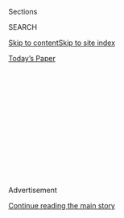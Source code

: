 <div id="app">

<div>

<div>

<div>

<div class="NYTAppHideMasthead css-1q2w90k e1suatyy0">

<div class="section css-ui9rw0 e1suatyy2">

<div class="css-eph4ug er09x8g0">

<div class="css-6n7j50">

</div>

<span class="css-1dv1kvn">Sections</span>

<div class="css-10488qs">

<span class="css-1dv1kvn">SEARCH</span>

</div>

[Skip to content](#site-content)[Skip to site
index](#site-index)

</div>

<div class="css-10698na e1huz5gh0">

</div>

</div>

<div id="masthead-bar-one" class="section hasLinks css-15hmgas e1csuq9d3">

<div class="css-uqyvli e1csuq9d0">

</div>

<div class="css-1uqjmks e1csuq9d1">

</div>

<div class="css-9e9ivx">

[](https://myaccount.nytimes3xbfgragh.onion/auth/login?response_type=cookie&client_id=vi)

</div>

<div class="css-1bvtpon e1csuq9d2">

[Today’s
Paper](https://www.nytimes3xbfgragh.onion/section/todayspaper)

</div>

</div>

</div>

</div>

<div data-aria-hidden="false">

<div id="site-content" data-role="main">

<div>

<div class="css-1aor85t" style="opacity:0.000000001;z-index:-1;visibility:hidden">

<div class="css-1hqnpie">

<div class="css-epjblv">

<span class="css-100wwgy">Eight Great Things to See at the London Design
Festival</span>

</div>

<div class="css-k008qs">

<div class="css-o5pzib">

<span class="css-18z7m18"></span>

<div>

</div>

</div>

<span class="css-1n6z4y">https://nyti.ms/2V0ynca</span>

<div class="css-1705lsu">

<div class="css-4xjgmj">

<div class="css-4skfbu" data-role="toolbar" data-aria-label="Social Media Share buttons, Save button, and Comments Panel with current comment count" data-testid="share-tools">

  - 
  - 
  - 
  - 
    
    <div class="css-6n7j50">
    
    </div>

  - 

</div>

</div>

</div>

</div>

</div>

</div>

<div class="css-13pd83m">

</div>

<div id="top-wrapper" class="css-1sy8kpn">

<div id="top-slug" class="css-l9onyx">

Advertisement

</div>

[Continue reading the main
story](#after-top)

<div class="ad top-wrapper" style="text-align:center;height:100%;display:block;min-height:250px">

<div id="top" class="place-ad" data-position="top" data-size-key="top">

</div>

</div>

<div id="after-top">

</div>

</div>

<div>

<div id="sponsor-wrapper" class="css-1hyfx7x">

<div id="sponsor-slug" class="css-19vbshk">

Supported by

</div>

[Continue reading the main
story](#after-sponsor)

<div id="sponsor" class="ad sponsor-wrapper" style="text-align:center;height:100%;display:block">

</div>

<div id="after-sponsor">

</div>

</div>

<div class="css-186x18t">

</div>

<div class="css-1vkm6nb ehdk2mb0">

# Eight Great Things to See at the London Design Festival

</div>

A labyrinth in front of Westminster Cathedral, a Kengo Kuma bamboo
structure outside the V\&A, and much more.

<div class="css-18e8msd">

<div class="css-vp77d3 epjyd6m0">

<div class="css-1baulvz">

By [<span class="css-1baulvz last-byline" itemprop="name">Aimee
Farrell</span>](https://www.nytimes3xbfgragh.onion/by/aimee-farrell)

</div>

</div>

  - 
    
    <div class="css-nv7ky2 e16638kd2">
    
    Published Sept. 18, 2019Updated Sept. 25,
    2019
    
    </div>

  - 
    
    <div class="css-4xjgmj">
    
    <div class="css-pvvomx" data-role="toolbar" data-aria-label="Social Media Share buttons, Save button, and Comments Panel with current comment count" data-testid="share-tools">
    
      - 
      - 
      - 
      - 
        
        <div class="css-6n7j50">
        
        </div>
    
      - 
    
    </div>
    
    </div>

</div>

</div>

<div class="section meteredContent css-1r7ky0e" name="articleBody" itemprop="articleBody">

<div class="css-1fanzo5 StoryBodyCompanionColumn">

<div class="css-53u6y8">

The [London Design Festival](https://www.londondesignfestival.com/), now
in its 17th edition, takes over 11 districts of the sprawling city with
more than 300 events, including trade shows, product releases, pop-up
exhibitions and installations. This year’s fair also features an
ambitious roster of special commissions and festival projects with a
strong international presence, exemplified by works like Martino
Gamper’s towering [disco-inspired
facade](https://www.londondesignfestival.com/event/disco-carbonara) in
the new King’s Cross District and Camille Walala’s jazzy postmodern
[street furniture in the West
End.](https://www.londondesignfestival.com/event/walala-lounge) Here are
standouts from the British capital’s eight-day celebration of design.

*\[*[*Sign up
here*](https://www.nytimes3xbfgragh.onion/newsletters/t-list?module=inline)
*for the T List newsletter, a weekly roundup of what T Magazine editors
are noticing and coveting now.\]*

</div>

</div>

<div class="css-79elbk" data-testid="photoviewer-wrapper">

<div class="css-z3e15g" data-testid="photoviewer-wrapper-hidden">

</div>

<div class="css-1a48zt4 ehw59r15" data-testid="photoviewer-children">

![<span class="css-1l9o2ey e13ogyst0" data-aria-hidden="true">Kengo
Kuma’s “Bamboo Ring: Weaving Into Lightness” (2019) at the Victoria &
Albert
Museum.</span><span class="css-1nlbvxy e1z0qqy90" itemprop="copyrightHolder"><span class="css-1ly73wi e1tej78p0">Credit...</span><span>Ed
Reeve</span></span>](https://static01.graylady3jvrrxbe.onion/images/2019/09/17/t-magazine/16tmag-londondesign-slide-WEUX/16tmag-londondesign-slide-WEUX-articleLarge.jpg?quality=75&auto=webp&disable=upscale)

</div>

</div>

<div class="css-1fanzo5 StoryBodyCompanionColumn">

<div class="css-53u6y8">

## “Bamboo Ring: Weaving Into Lightness” by Kengo Kuma

It feels fitting that Kengo Kuma’s “[Bamboo Ring: Weaving Into
Lightness](http://londondesignfestival.com/event/bamboo-zhu-ring-weaving-lightness)”
would be given pride of place inside the courtyard of the Victoria &
Albert Museum in London. Kuma, an architect based in Tokyo, designed the
institution’s first northern outpost, the V\&A Dundee, a powerful
pyramidical structure that sits on the River Tay. More than a decade in
the making, the Scottish site celebrates its first anniversary this
month. For the London Design Festival, Kuma imagined a similarly
striking sculpture in Japanese bamboo interwoven with carbon fiber — a
cross between a nest and a supersize Slinky.

</div>

</div>

<div class="css-1fanzo5 StoryBodyCompanionColumn">

<div class="css-53u6y8">

The piece taps into Kuma’s recollections of playing in the bamboo forest
behind his childhood home in Kanagawa, Japan. “It’s a very important
memory for me — the smell, the green color and the softness of the
forest floor,” says the designer, whose meditative bamboo spiral
levitates above the garden’s oval pool. Kuma’s hope is that this
carbon-strengthened woven technique can be applied to permanent
structures in the future — **** a naturalistic architectural vision that
draws closer with the completion of his timber lattice stadium for the
2020 Olympics in Tokyo. “Unlike steel, bamboo has a warmness and a
softness to it that people really crave,” he says. “Here, the light
bamboo structure is in complete harmony with the peaceful beauty of the
V\&A
gardens.”

</div>

</div>

<div class="css-79elbk" data-testid="photoviewer-wrapper">

<div class="css-z3e15g" data-testid="photoviewer-wrapper-hidden">

</div>

<div class="css-1a48zt4 ehw59r15" data-testid="photoviewer-children">

<div class="css-1xdhyk6 erfvjey0">

<span class="css-1ly73wi e1tej78p0">Image</span>

<div class="css-zjzyr8">

<div data-testid="lazyimage-container" style="height:257.77777777777777px">

</div>

</div>

</div>

<span class="css-1l9o2ey e13ogyst0" data-aria-hidden="true">Frith Kerr’s
installation at Fenton
House.</span><span class="css-1nlbvxy e1z0qqy90" itemprop="copyrightHolder"><span class="css-1ly73wi e1tej78p0">Credit...</span><span>Oskar
Proctor</span></span>

</div>

</div>

<div class="css-1fanzo5 StoryBodyCompanionColumn">

<div class="css-53u6y8">

## “Please Sit,” at Fenton House

The **** furniture and exhibition designer Gitta Gschwendtner makes her
curatorial debut at [Fenton
House](https://www.nationaltrust.org.uk/fenton-house-and-garden) with
the tellingly titled show “[Please
Sit](https://www.londondesignfestival.com/event/please-sit).”
Gschwendtner invited five designers to take the 17th-century merchant’s
house in Hampstead, North London, as their starting point and create
seating installations positioned throughout the National Trust property.
“The brief was to create an intervention that made visitors dwell longer
and to unlock some of the stories of the house,” she says. Inhabited
until 1952 by Lady Katherine Binning, a collector of ceramics, antique
furniture and needlepoint embroidery, it’s a decorative treasure trove
on an unusually intimate scale. Each installation taps into the
eccentricities of Lady Binning’s life: In the drawing room, Nina
Tolstrup of Studiomama created an abstract mahogany bench that echoes
the shapes of the house’s harpsichord collection, and Frith Kerr of
Studio Frith turned the bedroom into a haven of kitsch, casting her
ceramic poodle collection as shiny orange pillows strewn across the bed.
**** “The idea is to question taste,” Gschwendtner says. “They look like
pumpkins — but they’re crazy poodle-inspired puffballs.” Gschwendtner’s
own Jacob’s ladder-style chairs, which nod to Binning’s love of
needlework, can be found in the garden, which includes a 400-year-old
apple orchard.

</div>

</div>

<div class="css-a7yk8a e73j0it0">

<div class="css-1xdhyk6 erfvjey0">

<span class="css-1ly73wi e1tej78p0">Image</span>

<div class="css-zjzyr8">

<div data-testid="lazyimage-container" style="height:580px">

</div>

</div>

</div>

<span class="css-1l9o2ey e13ogyst0" data-aria-hidden="true">“Life
Labyrinth” (2019), by Anna Murray and Grace Winteringham of Patternity,
installed at Westminster Cathedral in
London.</span><span class="css-1nlbvxy e1z0qqy90" itemprop="copyrightHolder"><span class="css-1ly73wi e1tej78p0">Credit...</span><span>Andy
Stagg</span></span>

<div class="css-1xdhyk6 erfvjey0">

<span class="css-1ly73wi e1tej78p0">Image</span>

<div class="css-zjzyr8">

<div data-testid="lazyimage-container" style="height:580px">

</div>

</div>

</div>

<span class="css-1l9o2ey e13ogyst0" data-aria-hidden="true">An aerial
view of “Life
Labyrinth.”</span><span class="css-1nlbvxy e1z0qqy90" itemprop="copyrightHolder"><span class="css-1ly73wi e1tej78p0">Credit...</span><span>Andy
Stagg</span></span>

</div>

<div class="css-1fanzo5 StoryBodyCompanionColumn">

<div class="css-53u6y8">

## “Life Labyrinth,” at Westminster Cathedral

It’s been 10 years since Anna Murray and Grace Winteringham established
Patternity, a project-led design studio and online archive that
celebrates the all-encompassing power of pattern. The duo’s third major
London Design Festival commission, titled “[Life
Labyrinth](https://www.londondesignfestival.com/event/life-labyrinth),”
is a monumental monochrome maze outside Westminster Cathedral (not to be
confused with the rather grander Westminster Abbey down the street).
“It’s a celebration of the architecture of one of the most
underappreciated buildings in London,” Murray says of the installation’s
graphic stripes, which mirror the cathedral’s Byzantine-style décor.
Inspired by the long heritage of the labyrinth, a geometric symbol that
appears across religious denominations and throughout the natural world,
Murray and Winteringham believe that walking through the maze will
encourage self-reflection and insight — or just a moment to enjoy the
miniature garden at the center. “The spiraling formation is meant to be
meditative,” Murray says. “It definitely feels significant to be
creating a space for contemplation in Westminster, which is the
epicenter of political chaos at the
moment.”

</div>

</div>

<div class="css-79elbk" data-testid="photoviewer-wrapper">

<div class="css-z3e15g" data-testid="photoviewer-wrapper-hidden">

</div>

<div class="css-1a48zt4 ehw59r15" data-testid="photoviewer-children">

<div class="css-1xdhyk6 erfvjey0">

<span class="css-1ly73wi e1tej78p0">Image</span>

<div class="css-zjzyr8">

<div data-testid="lazyimage-container" style="height:257.77777777777777px">

</div>

</div>

</div>

<span class="css-1l9o2ey e13ogyst0" data-aria-hidden="true">Max Lamb’s
“Urushi Chair”
(2019).</span><span class="css-1nlbvxy e1z0qqy90" itemprop="copyrightHolder"><span class="css-1ly73wi e1tej78p0">Credit...</span><span>Courtesy
of Kate Anglestein for Gallery FUMI</span></span>

</div>

</div>

<div class="css-1fanzo5 StoryBodyCompanionColumn">

<div class="css-53u6y8">

## “Urushi Wajima,” at Gallery Fumi

The first time the London-based designer [Max Lamb](http://maxlamb.org/)
dabbled in *urushi* — a centuries-old Japanese lacquerware technique —
he was undiscerning of theintricacy of the process. “Just looking at
pictures in my studio in London, I couldn’t tell the difference between
a piece of plastic and a piece of lacquerware,” he admits. For a project
in 2010, Lamb presented a stool as part of a group show at the Japanese
Embassy in London that was designed in his studio then shipped to Japan
to undergo the urushi technique. Now, he returns to the craft with
“[Urushi
Wajima](https://www.londondesignfestival.com/event/urushi-wajima-max-lamb),”
a forensically executed, heartfelt showcase of the many skilled pairs of
hands — 23 to be precise — involved in the making of the cabinets,
stools, tables, benches and Wajima-nuri bowls of Lamb’s design. “It’s a
celebration of the city of Wajima and its community of craftspeople,” he
says of the show, which also spotlights the makers’ own work. “From the
timber growers to the wood splitters to the top coaters and polishers.”

It’s an unusually hands-off approach for Lamb, who spent many weeks and
months over the course of six years in Wajima — a fishing port in
northeastern Japan known for its morning market — immersed in the urushi
community. “I love its pureness,” he says of the material. “It’s
essentially created using sap from a tree so it’s entirely renewable
since it can be grown and harvested.” Unlike plastic, which fades over
time, urushi hardens and develops a deeper, darker and richer patina.
“It creates such a juicy and luscious surface finish,” Lamb says. “The
sheer number of processes involved in the making of urushi means you end
up with the glossiest thing on the
planet.”

</div>

</div>

<div class="css-79elbk" data-testid="photoviewer-wrapper">

<div class="css-z3e15g" data-testid="photoviewer-wrapper-hidden">

</div>

<div class="css-1a48zt4 ehw59r15" data-testid="photoviewer-children">

<div class="css-1xdhyk6 erfvjey0">

<span class="css-1ly73wi e1tej78p0">Image</span>

<div class="css-zjzyr8">

<div data-testid="lazyimage-container" style="height:257.77777777777777px">

</div>

</div>

</div>

<span class="css-1l9o2ey e13ogyst0" data-aria-hidden="true">Emily
Alston’s “Never Lost” (2019), installed inside the courtyard of
citizenM in Shoreditch, East
London.</span><span class="css-1nlbvxy e1z0qqy90" itemprop="copyrightHolder"><span class="css-1ly73wi e1tej78p0">Credit...</span><span>GBPhotos</span></span>

</div>

</div>

<div class="css-1fanzo5 StoryBodyCompanionColumn">

<div class="css-53u6y8">

## “Never Lost,” at CitizenM

“Childlike, but not childish,” is how the British designer and artist
Emily Alston — who works under the moniker [Emily
Forgot](http://www.emilyforgot.co.uk/) — describes her joyful furniture
and sculptural objects. “I can’t be too serious — even if I try.” Alston
typically wears her architectural influences on her sleeve: Miniature
wooden assemblages are modeled after the otherworldly buildings of
Ricardo Bofill and Richard England, while the graphic rugs and
furnishings she created for the Dutch department store De Bijenkorf
celebrate the clean-lined beauty of the Bauhaus. Now, Alston realizes
her color-blocked vision on a heightened scale with “[Never
Lost](https://www.londondesignfestival.com/event/never-lost-citizenm-shoreditch),”
a geometric maze inside the courtyard of citizenM in Shoreditch, East
London. This interconnecting series of rooms and passageways — hand
painted in a punchy palette of Yves Klein blue, mint green and tomato
orange — has dead-end spaces to encourage deviation. “Mazes are the most
surreal structure I can think of,” Alston says gleefully. “Normally you
try to avoid taking wrong turns, but here they can lead to interesting
discoveries.”

</div>

</div>

<div class="css-79elbk" data-testid="photoviewer-wrapper">

<div class="css-z3e15g" data-testid="photoviewer-wrapper-hidden">

</div>

<div class="css-1a48zt4 ehw59r15" data-testid="photoviewer-children">

<div class="css-1xdhyk6 erfvjey0">

<span class="css-1ly73wi e1tej78p0">Image</span>

<div class="css-zjzyr8">

<div data-testid="lazyimage-container" style="height:386.6666666666667px">

</div>

</div>

</div>

<span class="css-1l9o2ey e13ogyst0" data-aria-hidden="true">Granby
Workshop’s recycled ceramic
tableware.</span><span class="css-1nlbvxy e1z0qqy90" itemprop="copyrightHolder"><span class="css-1ly73wi e1tej78p0">Credit...</span><span>Courtesy
of Granby Workshop</span></span>

</div>

</div>

<div class="css-1fanzo5 StoryBodyCompanionColumn">

<div class="css-53u6y8">

## Granby Workshop in King’s Cross

[Granby
Workshop](https://www.londondesignfestival.com/event/granby-workshop-launch-worlds-first-ceramic-tableware-made-100-waste)
in Liverpool is one of Britain’s most inventive ceramics studios. A
community-led practice, it was initially a place to make decorative
features — fireplaces, door handles and bathroom tiles — to furnish the
rows of Victorian houses being regenerated by the architectural
collective Assemble, together with the Community Land Trust. That
project, which won the 2015 Turner Prize, remains underway: The group
just received permission to transform a derelict building into a cafe
and apartments, and its facade will be clad in Granby tiles.

</div>

</div>

<div class="css-1fanzo5 StoryBodyCompanionColumn">

<div class="css-53u6y8">

Now the workshop has created a collection of ceramic tableware, forged
entirely from waste materials. Everything from discarded refractory
bricks and laboratory test tubes to tiles from their own kiln are ****
ground up coarsely and bound together with wastewater from
industrial-scale producers, many in the nearby ceramics center of
Stoke-on-Trent. “When the ceramics factories hose down their machines,
we get the sludge,” explains Lewis Jones of the Granby Workshop team.
“The irony is that although it’s an incredibly pure and refined
material it’s also quite inconsistent, so we have to get every batch
chemically analyzed in a lab and then adjust our ingredients
accordingly.” This hardy-looking table service, which comes in six
shades from multihued to mushroom, goes on display at Coal Drops Yard in
London’s Kings Cross as part of a 28-day Kickstarter campaign to raise
the funds for the project to move into full-fledged production. “It’s
like alchemy,” Jones says of the complex, time-consuming and careful
process. “After all, this is the world’s first 100 percent recycled
ceramic
tableware.”

</div>

</div>

<div class="css-79elbk" data-testid="photoviewer-wrapper">

<div class="css-z3e15g" data-testid="photoviewer-wrapper-hidden">

</div>

<div class="css-1a48zt4 ehw59r15" data-testid="photoviewer-children">

<div class="css-1xdhyk6 erfvjey0">

<span class="css-1ly73wi e1tej78p0">Image</span>

<div class="css-zjzyr8">

<div data-testid="lazyimage-container" style="height:257.77777777777777px">

</div>

</div>

</div>

<span class="css-1l9o2ey e13ogyst0" data-aria-hidden="true">Bertjan
Pot’s installation “The Incredible House of Cards” (2019) for “Hem at
Play” at the Redchurch Rooms in
Shoreditch.</span><span class="css-1nlbvxy e1z0qqy90" itemprop="copyrightHolder"><span class="css-1ly73wi e1tej78p0">Credit...</span><span>Courtesy
of Hem</span></span>

</div>

</div>

<div class="css-1fanzo5 StoryBodyCompanionColumn">

<div class="css-53u6y8">

## “The Incredible House of Cards,” at the Redchurch Rooms

“The house of cards’s geometric shape has long connections to modernist
architecture — it’s such an iconic design,” says Petrus Palmér, the
founder of the Stockholm furniture maker Hem. For “[Hem at
Play](https://www.londondesignfestival.com/event/hem-play),” the company
commissioned Bertjan Pot, a renegade Dutch designer, to create **** a
decorative accessory that draws on the house of cards’s modular form —
most memorably replicated by Ray and Charles Eames in 1952 — in durable,
die-cut [G.F Smith](https://www.gfsmith.com/)paper. Hem has decked the
exterior of the Redchurch Room exhibition space in a graphic mural that
echoes Pot’s pyramidical patterned creation, making it hard for visitors
to the [Shoreditch Design
Triangle](https://www.shoreditchdesigntriangle.com/) to miss. Alongside
the “Incredible House of Cards” will be the fruits of Hem’s other recent
collaborations, with the ceramist John Booth and the designer Max Lamb —
all part of Palmér’s mission to supercharge what he sees as a lackluster
middle market with compellingly creative and affordable design.

</div>

</div>

<div class="css-a7yk8a e73j0it0">

<div class="css-1xdhyk6 erfvjey0">

<span class="css-1ly73wi e1tej78p0">Image</span>

<div class="css-zjzyr8">

<div data-testid="lazyimage-container" style="height:580px">

</div>

</div>

</div>

<span class="css-1l9o2ey e13ogyst0" data-aria-hidden="true">A mask by
Lucia Massari for
SEEDS.</span><span class="css-1nlbvxy e1z0qqy90" itemprop="copyrightHolder"><span class="css-1ly73wi e1tej78p0">Credit...</span><span>Courtesy
of SEEDS</span></span>

<div class="css-1xdhyk6 erfvjey0">

<span class="css-1ly73wi e1tej78p0">Image</span>

<div class="css-zjzyr8">

<div data-testid="lazyimage-container" style="height:580px">

</div>

</div>

</div>

<span class="css-1l9o2ey e13ogyst0" data-aria-hidden="true">A mask by
Bethan Laura Wood for
SEEDS.</span><span class="css-1nlbvxy e1z0qqy90" itemprop="copyrightHolder"><span class="css-1ly73wi e1tej78p0">Credit...</span><span>Courtesy
of SEEDS</span></span>

</div>

<div class="css-1fanzo5 StoryBodyCompanionColumn">

<div class="css-53u6y8">

## “Masters of Disguise,” in South Kensington

Masks are having a moment at this year’s [Brompton Design
District](https://bromptondesigndistrict.com/), one of the most
thoughtfully curated quarters of the festival. For “Masters of
Disguise,”
[SEEDS](https://www.nytimes3xbfgragh.onion/2018/04/30/t-magazine/design/nathalie-assi-seeds-gallery.html),
an experimental design platform, adorns a South Kensington townhouse
with masks, furniture and decorative objects by 20 artists including
Martino Gamper, Bethan Laura Wood and Nathalie Du Pasquier. The results
are brilliantly, dizzyingly diverse. There’s Wood’s netted veil,
stitched with a strong-browed self-portrait; a preternaturally glossy
pink resin block from Sabine Marcelis; and a kitschy mirrored ode to
Murano by Lucia Massari. Nearby a palatial table created by the show’s
curator, Marco Campardo, of M-L-XL, is set for dinner with the
sculptural glassware of Jochen Holz and the glass-specked ceramics of
his partner, Attua Aparicio. To delve into the identity-altering magic
of masks on a more monumental scale, head to the [V\&A’s tapestry
galler](https://www.vam.ac.uk/collections/tapestry)y around the corner.
In the exhibition “[Black Masking
Culture](https://www.vam.ac.uk/event/rKRpwj5N/bras-coupe-ldf-installation-sept-2019),”
the breathtaking hand-sewn Mardi Gras suits of the artist Big Chief
Demond Melancon of the Young Seminole Hunters, his **** tribe in the
Lower Ninth Ward of New Orleans are on display for the first time
outside the United States.

</div>

</div>

</div>

<div>

</div>

<div>

</div>

<div>

</div>

<div>

<div id="bottom-wrapper" class="css-1ede5it">

<div id="bottom-slug" class="css-l9onyx">

Advertisement

</div>

[Continue reading the main
story](#after-bottom)

<div id="bottom" class="ad bottom-wrapper" style="text-align:center;height:100%;display:block;min-height:90px">

</div>

<div id="after-bottom">

</div>

</div>

</div>

</div>

</div>

## Site Index

<div>

</div>

## Site Information Navigation

  - [© <span>2020</span> <span>The New York Times
    Company</span>](https://help.nytimes3xbfgragh.onion/hc/en-us/articles/115014792127-Copyright-notice)

<!-- end list -->

  - [NYTCo](https://www.nytco.com/)
  - [Contact
    Us](https://help.nytimes3xbfgragh.onion/hc/en-us/articles/115015385887-Contact-Us)
  - [Work with us](https://www.nytco.com/careers/)
  - [Advertise](https://nytmediakit.com/)
  - [T Brand Studio](http://www.tbrandstudio.com/)
  - [Your Ad
    Choices](https://www.nytimes3xbfgragh.onion/privacy/cookie-policy#how-do-i-manage-trackers)
  - [Privacy](https://www.nytimes3xbfgragh.onion/privacy)
  - [Terms of
    Service](https://help.nytimes3xbfgragh.onion/hc/en-us/articles/115014893428-Terms-of-service)
  - [Terms of
    Sale](https://help.nytimes3xbfgragh.onion/hc/en-us/articles/115014893968-Terms-of-sale)
  - [Site
    Map](https://spiderbites.nytimes3xbfgragh.onion)
  - [Help](https://help.nytimes3xbfgragh.onion/hc/en-us)
  - [Subscriptions](https://www.nytimes3xbfgragh.onion/subscription?campaignId=37WXW)

</div>

</div>

</div>

</div>
